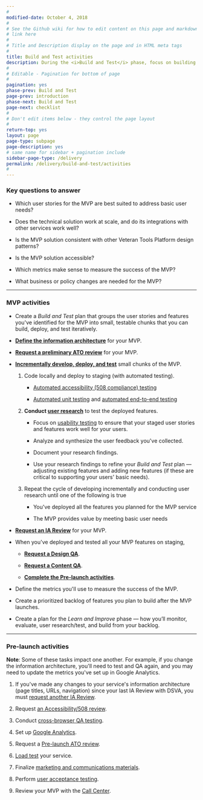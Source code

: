 ```yaml
---
#
modified-date: October 4, 2018
#
# See the Github wiki for how to edit content on this page and markdown styles you can use:
# link here
#
# Title and Description display on the page and in HTML meta tags
#
title: Build and Test activities
description: During the <i>Build and Test</i> phase, focus on building features in small batches and testing those with real users.
#
# Editable - Pagination for bottom of page
#
pagination: yes
phase-prev: Build and Test
page-prev: introduction
phase-next: Build and Test
page-next: checklist
#
# Don't edit items below - they control the page layout
#
return-top: yes
layout: page
page-type: subpage
page-description: yes
# same name for sidebar + pagination include
sidebar-page-type: /delivery
permalink: /delivery/build-and-test/activities
#
---
```


### Key questions to answer

* Which user stories for the MVP are best suited to address basic user needs?

* Does the technical solution work at scale, and do its integrations with other services work well?

* Is the MVP solution consistent with other Veteran Tools Platform design patterns?

* Is the MVP solution accessible?

* Which metrics make sense to measure the success of the MVP?

* What business or policy changes are needed for the MVP?

<hr>

### MVP activities

* Create a *Build and Test* plan that groups the user stories and features you've identified for the MVP into small, testable chunks that you can build, deploy, and test iteratively.

* **<a href="https://github.com/department-of-veterans-affairs/vets-work-practices/blob/master/External-Contractors-Reviews/request-ia-review.md#prepare-for-an-ia-review" target="_blank">Define the information architecture</a>** for your MVP.

* **<a href="https://github.com/department-of-veterans-affairs/vets-work-practices/blob/master/External-Contractors-Reviews/request-ato-reviews.md#request-a-preliminary-ato-review" target="_blank">Request a preliminary ATO review</a>** for your MVP.

* **<a title="Go to developer workflow" href="https://github.com/department-of-veterans-affairs/vets-work-practices/blob/master/External-Contractors-DeveloperDocs/development-workflow.md" target="_blank">Incrementally develop, deploy, and test</a>** small chunks of the MVP.

  1. Code locally and deploy to staging (with automated testing).

      * <a title="Go to 508 testing" href="https://github.com/department-of-veterans-affairs/vets-work-practices/blob/master/External-Contractors-DeveloperDocs/testing/TEMP-508-automated-testing.md" target="_blank">Automated accessibility (508 compliance) testing</a>

      * <a title="Go to testing" href="https://github.com/department-of-veterans-affairs/vets-work-practices/blob/master/External-Contractors-DeveloperDocs/testing/unit-testing.md" target="_blank">Automated unit testing</a> and <a href="https://github.com/department-of-veterans-affairs/vets-work-practices/blob/master/External-Contractors-DeveloperDocs/testing/end-to-end-testing.md" target="_blank">automated end-to-end testing</a>

  1. **Conduct [user research]({{site.baseurl}}/resources/user-research/)** to test the deployed features.

      * Focus on <a title="Go to usability testing" href="https://methods.18f.gov/validate/usability-testing/" target="_blank">usability testing</a> to ensure that your staged user stories and features work well for your users.

      * Analyze and synthesize the user feedback you've collected.

      * Document your research findings.

      * Use your research findings to refine your *Build and Test* plan &mdash; adjusting existing features and adding new features (if these are critical to supporting your users' basic needs).

  3. Repeat the cycle of developing incrementally and conducting user research until one of the following is true

      * You've deployed all the features you planned for the MVP service

      * The MVP provides value by meeting basic user needs

* **<a href="https://github.com/department-of-veterans-affairs/vets-work-practices/blob/master/External-Contractors-Reviews/request-ia-review.md#request-an-ia-review" target="_blank">Request an IA Review</a>** for your MVP.


* When you've deployed and tested all your MVP features on staging, 
  * **<a href="https://github.com/department-of-veterans-affairs/vets-work-practices/blob/master/External-Contractors-Reviews/request-design-qa.md" target="_blank">Request a Design QA</a>**.

  * **<a href="https://github.com/department-of-veterans-affairs/vets-work-practices/blob/master/External-Contractors-Reviews/request-content-qa.md" target="_blank">Request a Content QA</a>**.

  * **[Complete the Pre-launch activities](#pre-launch-activities)**.

* Define the metrics you'll use to measure the success of the MVP.

* Create a prioritized backlog of features you plan to build after the MVP launches.

* Create a plan for the *Learn and Improve* phase &#8212; how you’ll monitor, evaluate, user research/test, and build from your backlog.

<hr>

### Pre-launch activities

**Note**: Some of these tasks impact one another. For example, if you change the information architecture, you'll need to test and QA again, and you may need to update the metrics you've set up in Google Analytics.

1. If you've made any changes to your service's information architecture (page titles, URLs, navigation) since your last IA Review with DSVA, you must <a href="https://github.com/department-of-veterans-affairs/vets-work-practices/blob/master/External-Contractors-Reviews/request-ia-review.md#request-an-ia-review" target="_blank">request another IA Review</a>.

1. Request <a href="https://github.com/department-of-veterans-affairs/vets-work-practices/blob/master/External-Contractors-Reviews/request-508-review.md" target="_blank">an Accessibility/508 review</a>.

1. Conduct <a title="Go to qa testing" href="https://github.com/department-of-veterans-affairs/vets-work-practices/blob/master/External-Contractors-DeveloperDocs/testing/cross-browser-manual-testing.md" target="_blank">cross-browser QA testing</a>.

1. Set up <a title="Go to Google Analytics setup" href="https://github.com/department-of-veterans-affairs/vets-work-practices/blob/master/External-Contractors-Reviews/request-google-analytics.md" target="_blank">Google Analytics</a>.

1. Request a <a href="https://github.com/department-of-veterans-affairs/vets-work-practices/blob/master/External-Contractors-Reviews/request-ato-reviews.md#request-a-pre-launch-ato-review" target="_blank">Pre-launch ATO review</a>.

1. <a href="https://github.com/department-of-veterans-affairs/vets-work-practices/blob/master/External-Contractors-Reviews/request-load-testing.md" target="_blank">Load test</a> your service.

1. Finalize [marketing and communications materials]({{site.baseurl}}/resources/more/marcom).

1. Perform <a href="https://github.com/department-of-veterans-affairs/vets.gov-team/blob/master/Work%20Practices/Product%20Management/UserAcceptanceTesting.md" target="_blank">user acceptance testing</a>.

1. Review your MVP with the <a href="https://github.com/department-of-veterans-affairs/vets-work-practices/blob/master/External-Contractors-Reviews/request-contact-center-review.md" target="_blank">Call Center</a>.

<!--1. Set up [live service details]({{site.baseurl}}/resources/more/service-details).-->


<br/>
